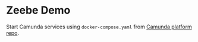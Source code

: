 # Zeebe Demo

Start Camunda services using `docker-compose.yaml` from [Camunda platform repo](https://github.com/camunda/camunda-platform).